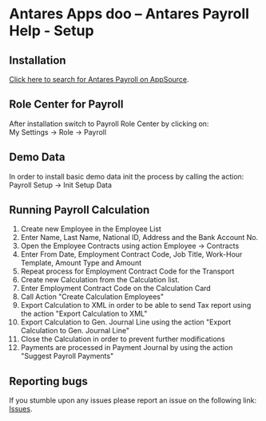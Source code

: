 # Antares Apps doo – Antares Payroll Help - Setup

## Installation
[Click here to search for Antares Payroll on AppSource](https://appsource.microsoft.com/en-us/product/dynamics-365-business-central/PUBID.antaresapps1634735406093%7CAID.payroll%7CPAPPID.82ed9411-e456-4ed9-848d-035fead71575).

## Role Center for Payroll
After installation switch to Payroll Role Center by clicking on:<br/>
My Settings -> Role -> Payroll

## Demo Data
In order to install basic demo data init the process by calling the action:<br/>
Payroll Setup -> Init Setup Data

## Running Payroll Calculation
1. Create new Employee in the Employee List
1. Enter Name, Last Name, National ID, Address and the Bank Account No.
1. Open the Employee Contracts using action Employee -> Contracts
1. Enter From Date, Employment Contract Code, Job Title, Work-Hour Template, Amount Type and Amount
1. Repeat process for Employment Contract Code for the Transport
1. Create new Calculation from the Calculation list.
1. Enter Employment Contract Code on the Calculation Card
1. Call Action "Create Calculation Employees"
1. Export Calculation to XML in order to be able to send Tax report using the action "Export Calculation to XML"
1. Export Calculation to Gen. Journal Line using the action "Export Calculation to Gen. Journal Line"
1. Close the Calculation in order to prevent further modifications
1. Payments are processed in Payment Journal by using the action "Suggest Payroll Payments"

## Reporting bugs
If you stumble upon any issues please report an issue on the following link:
[Issues](https://github.com/AntaresAppsDoo/Wiki/issues).
